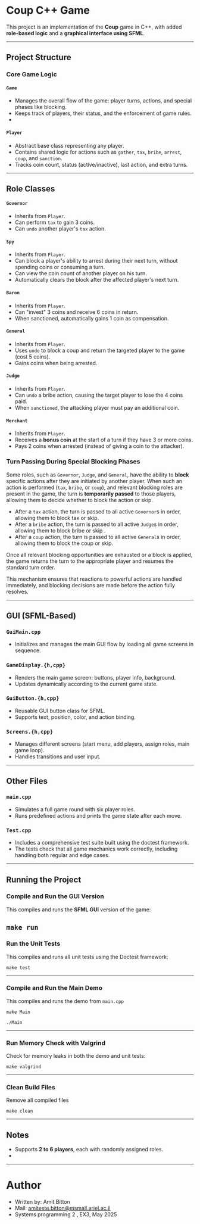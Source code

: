 # Coup C++ Game

This project is an implementation of the **Coup** game in C++, with added **role-based logic** and a **graphical interface using SFML**.

---

##  Project Structure

### Core Game Logic

#### `Game`
- Manages the overall flow of the game: player turns, actions, and special phases like blocking.
- Keeps track of players, their status, and the enforcement of game rules.
- 

#### `Player`
- Abstract base class representing any player.
- Contains shared logic for actions such as `gather`, `tax`, `bribe`, `arrest`, `coup`, and `sanction`.
- Tracks coin count, status (active/inactive), last action, and extra turns.

---

##  Role Classes

#### `Governor`
- Inherits from `Player`.
- Can perform `tax` to gain 3 coins.
- Can `undo` another player's `tax` action.

#### `Spy`
- Inherits from `Player`.
- Can block a player's ability to arrest during their next turn, without spending coins or consuming a turn.
- Can view the coin count of another player on his turn.
- Automatically clears the block after the affected player's next turn.

#### `Baron`
- Inherits from `Player`.
- Can "invest" 3 coins and receive 6 coins in return.
- When sanctioned, automatically gains 1 coin as compensation.

#### `General`
- Inherits from `Player`.
- Uses `undo` to block a coup and return the targeted player to the game (cost 5 coins).
- Gains coins when being arrested.

#### `Judge`
- Inherits from `Player`.
- Can `undo` a bribe action, causing the target player to lose the 4 coins paid.
- When `sanctioned`, the attacking player must pay an additional coin.

#### `Merchant`
- Inherits from `Player`.
- Receives a **bonus coin** at the start of a turn if they have 3 or more coins.
- Pays 2 coins when arrested (instead of giving a coin to the attacker).


### Turn Passing During Special Blocking Phases

Some roles, such as `Governor`, `Judge`, and `General`, have the ability to **block** specific actions after they are initiated by another player.
When such an action is performed (`tax`, `bribe`, or `coup`), and relevant blocking roles are present in the game, 
the turn is **temporarily passed** to those players, allowing them to decide whether to block the action or skip.

- After a `tax` action, the turn is passed to all active `Governor`s in order, allowing them to block tax or skip.
- After a `bribe` action, the turn is passed to all active `Judge`s in order, allowing them to block bribe or skip .
- After a `coup` action, the turn is passed to all active `General`s in order, allowing them to block the coup or skip.

Once all relevant blocking opportunities are exhausted or a block is applied, the game returns the turn to the appropriate player and resumes the standard turn order.

This mechanism ensures that reactions to powerful actions are handled immediately, and blocking decisions are made before the action fully resolves.

---

## GUI (SFML-Based)

### `GuiMain.cpp`
- Initializes and manages the main GUI flow by loading all game screens in sequence.


### `GameDisplay.{h,cpp}`
- Renders the main game screen: buttons, player info, background.
- Updates dynamically according to the current game state.

### `GuiButton.{h,cpp}`
- Reusable GUI button class for SFML.
- Supports text, position, color, and action binding.

### `Screens.{h,cpp}`
- Manages different screens (start menu, add players, assign roles, main game loop).
- Handles transitions and user input.

---

##  Other Files

### `main.cpp`
- Simulates a full game round with six player roles.
- Runs predefined actions and prints the game state after each move.

### `Test.cpp`
- Includes a comprehensive test suite built using the doctest framework.
- The tests check that all game mechanics work correctly, including handling both regular and edge cases.

---

## Running the Project

###  Compile and Run the GUI Version
This compiles and runs the **SFML GUI** version of the game:

`make run`
---
### Run the Unit Tests

This compiles and runs all unit tests using the Doctest framework:
```
make test
```
---
### Compile and Run the Main Demo
This compiles and runs the demo from `main.cpp`
```
make Main

./Main
```
---
### Run Memory Check with Valgrind
Check for memory leaks in both the demo and unit tests:
```
make valgrind
```
---
### Clean Build Files
Remove all compiled files
```
make clean
```
---

##  Notes

- Supports **2 to 6 players**, each with randomly assigned roles.
- 
---

# Author
+ Written by: Amit Bitton
+ Mail: amiteste.bitton@msmail.ariel.ac.il
+ Systems programming 2 , EX3, May 2025
